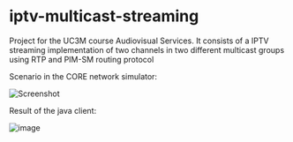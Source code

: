 # iptv-multicast-streaming
 
 Project for the UC3M course Audiovisual Services. It consists of a IPTV streaming implementation of two channels in two different multicast groups using RTP and PIM-SM routing protocol 
 
 Scenario in the CORE network simulator:
 
 ![Screenshot](https://user-images.githubusercontent.com/38752384/106010338-9e8a1d80-60b9-11eb-8f26-a75a734d5309.png)
 
Result of the java client:

![image](https://user-images.githubusercontent.com/38752384/106010970-50294e80-60ba-11eb-867b-3a67c84dc430.png)
